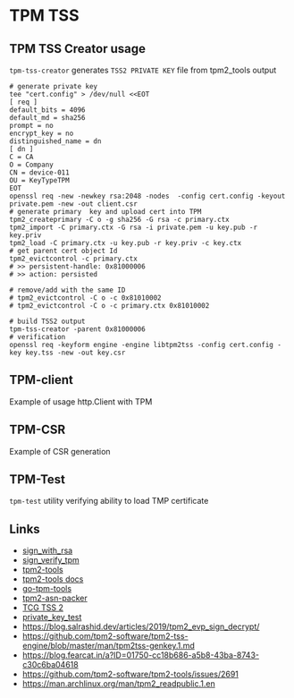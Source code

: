 # TPM TSS

## TPM TSS Creator usage

`tpm-tss-creator` generates `TSS2 PRIVATE KEY` file from tpm2_tools output

```shell
# generate private key
tee "cert.config" > /dev/null <<EOT
[ req ]
default_bits = 4096
default_md = sha256
prompt = no
encrypt_key = no
distinguished_name = dn
[ dn ]
C = CA
O = Company
CN = device-011
OU = KeyTypeTPM
EOT
openssl req -new -newkey rsa:2048 -nodes  -config cert.config -keyout private.pem -new -out client.csr
# generate primary  key and upload cert into TPM
tpm2_createprimary -C o -g sha256 -G rsa -c primary.ctx
tpm2_import -C primary.ctx -G rsa -i private.pem -u key.pub -r key.priv
tpm2_load -C primary.ctx -u key.pub -r key.priv -c key.ctx
# get parent cert object Id 
tpm2_evictcontrol -c primary.ctx
# >> persistent-handle: 0x81000006
# >> action: persisted

# remove/add with the same ID
# tpm2_evictcontrol -C o -c 0x81010002
# tpm2_evictcontrol -C o -c primary.ctx 0x81010002

# build TSS2 output
tpm-tss-creator -parent 0x81000006
# verification
openssl req -keyform engine -engine libtpm2tss -config cert.config -key key.tss -new -out key.csr
```

## TPM-client

Example of usage http.Client with TPM

## TPM-CSR

Example of CSR generation 

## TPM-Test

`tpm-test` utility verifying ability to load TMP certificate

## Links

* [sign_with_rsa](https://github.com/salrashid123/tpm2/blob/master/sign_with_rsa/main.go)
* [sign_verify_tpm](https://github.com/salrashid123/signer/blob/master/example/sign_verify_tpm/main.go)
* [tpm2-tools](https://github.com/tpm2-software/tpm2-tools)
* [tpm2-tools docs](https://tpm2-tools.readthedocs.io/en/latest/man/tpm2_load.1/)
* [go-tpm-tools](https://github.com/google/go-tpm-tools/)
* [tpm2-asn-packer](https://github.com/rpofuk/tpm2-asn-packer/blob/master/lib/init.js)
* [TCG TSS 2](https://trustedcomputinggroup.org/wp-content/uploads/TSS_Overview_Common_Structures_Version-0.9_Revision-03_Review_030918.pdf)
* [private_key_test](https://github.com/paulgriffiths/pgtpm/blob/master/private_key_test.go)
* https://blog.salrashid.dev/articles/2019/tpm2_evp_sign_decrypt/
* https://github.com/tpm2-software/tpm2-tss-engine/blob/master/man/tpm2tss-genkey.1.md
* https://blog.fearcat.in/a?ID=01750-cc18b686-a5b8-43ba-8743-c30c6ba04618
* https://github.com/tpm2-software/tpm2-tools/issues/2691
* https://man.archlinux.org/man/tpm2_readpublic.1.en
